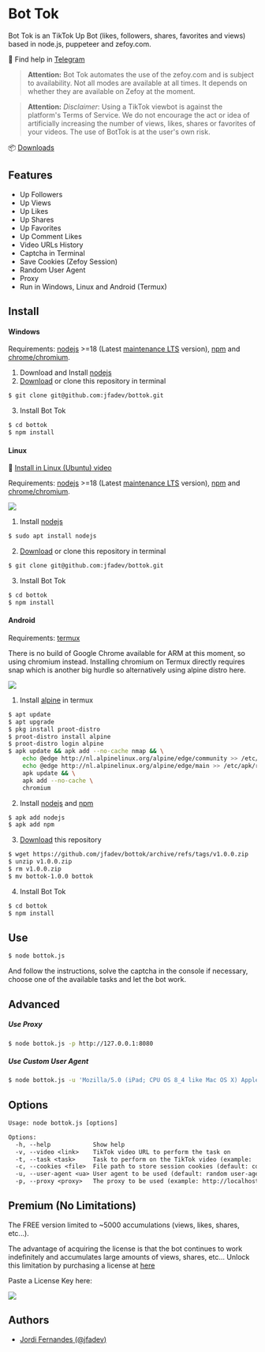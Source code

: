 # Bot Tok

Bot Tok is an TikTok Up Bot (likes, followers, shares, favorites and views)
based in node.js, puppeteer and zefoy.com.

🛟 Find help in [Telegram](https://t.me/bottok_help)

>**Attention:** Bot Tok automates the use of the zefoy.com and is subject to availability. Not all modes are available at all times. It depends on whether they are available on Zefoy at the moment.

>**Attention:** *Disclaimer*: Using a TikTok viewbot is against the platform's Terms of Service. We do not encourage the act or idea of artificially increasing the number of views, likes, shares or favorites of your videos. The use of BotTok is at the user's own risk.

📦 [Downloads](https://github.com/jfadev/bottok/releases)
## Features

* Up Followers
* Up Views
* Up Likes
* Up Shares
* Up Favorites
* Up Comment Likes
* Video URLs History
* Captcha in Terminal
* Save Cookies (Zefoy Session)
* Random User Agent
* Proxy
* Run in Windows, Linux and Android (Termux)

## Install

#### Windows

Requirements: [nodejs](https://nodejs.org/) >=18 (Latest [maintenance LTS](https://github.com/nodejs/Release#release-schedule) version),
 [npm](https://www.npmjs.com/) and [chrome/chromium](https://www.chromium.org/chromium-projects/).

1. Download and Install [nodejs](https://nodejs.org/en/download/)
2. [Download](https://github.com/jfadev/bottok/releases) or clone this repository in terminal

```bash
$ git clone git@github.com:jfadev/bottok.git
```

3. Install Bot Tok

```bash
$ cd bottok
$ npm install
```

#### Linux

🛟 [Install in Linux (Ubuntu) video](https://www.youtube.com/watch?v=1KEFIpNocjs)

Requirements: [nodejs](https://nodejs.org/) >=18 (Latest [maintenance LTS](https://github.com/nodejs/Release#release-schedule) version),
 [npm](https://www.npmjs.com/) and [chrome/chromium](https://www.chromium.org/chromium-projects/).

![](doc/1.png?raw=true)

1. Install [nodejs](https://nodejs.org/)
   
```bash
$ sudo apt install nodejs
```

2. [Download](https://github.com/jfadev/bottok/releases) or clone this repository in terminal

```bash
$ git clone git@github.com:jfadev/bottok.git
```

3. Install Bot Tok
```bash
$ cd bottok
$ npm install
```

#### Android

Requirements: [termux](https://termux.dev/en/)

There is no build of Google Chrome available for ARM at this moment, so using chromium instead.
Installing chromium on Termux directly requires snap which is another big hurdle so alternatively using alpine distro here.

![](doc/5.png?raw=true)

1. Install [alpine](https://alpinelinux.org) in termux

```bash
$ apt update
$ apt upgrade
$ pkg install proot-distro
$ proot-distro install alpine
$ proot-distro login alpine
$ apk update && apk add --no-cache nmap && \
    echo @edge http://nl.alpinelinux.org/alpine/edge/community >> /etc/apk/repositories && \
    echo @edge http://nl.alpinelinux.org/alpine/edge/main >> /etc/apk/repositories && \
    apk update && \
    apk add --no-cache \
    chromium
```

2. Install [nodejs](https://nodejs.org/) and [npm](https://www.npmjs.com/)
   
```bash
$ apk add nodejs
$ apk add npm
```

3. [Download](https://github.com/jfadev/bottok/releases) this repository

```bash
$ wget https://github.com/jfadev/bottok/archive/refs/tags/v1.0.0.zip
$ unzip v1.0.0.zip
$ rm v1.0.0.zip
$ mv bottok-1.0.0 bottok
```

4. Install Bot Tok
```bash
$ cd bottok
$ npm install
```


## Use

```bash
$ node bottok.js
```
And follow the instructions, solve the captcha in the console if necessary, choose one of the available tasks and let the bot work.

## Advanced

##### Use Proxy

```bash
$ node bottok.js -p http://127.0.0.1:8080
```

##### Use Custom User Agent

```bash
$ node bottok.js -u 'Mozilla/5.0 (iPad; CPU OS 8_4 like Mac OS X) AppleWebKit/600.1.4 (KHTML, like Gecko) Version/8.0 Mobile/12H143 Safari/600.1.4'
```

## Options

```txt
Usage: node bottok.js [options]

Options:
  -h, --help            Show help
  -v, --video <link>    TikTok video URL to perform the task on
  -t, --task <task>     Task to perform on the TikTok video (example: 'Up Views')
  -c, --cookies <file>  File path to store session cookies (default: cookies.json)
  -u, --user-agent <ua> User agent to be used (default: random user-agent)
  -p, --proxy <proxy>   The proxy to be used (example: http://localhost:8080)  
```

## Premium (No Limitations)

The FREE version limited to ~5000 accumulations (views, likes, shares, etc...).

The advantage of acquiring the license is that the bot continues to 
work indefinitely and accumulates large amounts of views, shares, etc...
Unlock this limitation by purchasing a license at [here](https://jordifernandes.com/service/bottok)

Paste a License Key here:

![](doc/4.png?raw=true)

## Authors

- [Jordi Fernandes (@jfadev)](https://github.com/jfadev)